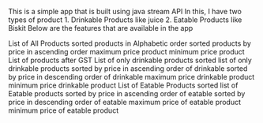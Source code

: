 This is a simple app that is built using java stream API
In this, I have two types of product 
                                  1. Drinkable Products like juice 
                                  2. Eatable Products like Biskit
Below are the features that are available in the app



List of All Products
sorted products in Alphabetic order
sorted products by price in ascending order
maximum price product
minimum price product
List of products after GST
List of only drinkable products
sorted list of only drinkable products
sorted by price in ascending order of drinkable
sorted by price in descending order of drinkable
maximum price drinkable product
minimum price drinkable product
List of Eatable Products
sorted list of Eatable products
sorted by price in ascending order of eatable
sorted by price in descending order of eatable
maximum price of eatable product
minimum price of eatable product
